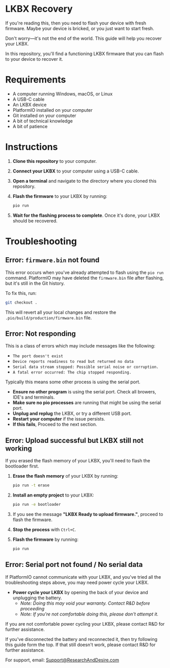 # LKBX Recovery

If you're reading this, then you need to flash your device with fresh firmware. Maybe your device is bricked, or you just want to start fresh.

Don't worry—it's not the end of the world. This guide will help you recover your LKBX.

In this repository, you'll find a functioning LKBX firmware that you can flash to your device to recover it.

# Requirements

- A computer running Windows, macOS, or Linux
- A USB-C cable
- An LKBX device
- PlatformIO installed on your computer
- Git installed on your computer
- A bit of technical knowledge
- A bit of patience

# Instructions

1. **Clone this repository** to your computer.
2. **Connect your LKBX** to your computer using a USB-C cable.
3. **Open a terminal** and navigate to the directory where you cloned this repository.
4. **Flash the firmware** to your LKBX by running:

   ```bash
   pio run
   ```

5. **Wait for the flashing process to complete**. Once it's done, your LKBX should be recovered.

# Troubleshooting

## Error: `firmware.bin` not found

This error occurs when you've already attempted to flash using the `pio run` command. PlatformIO may have deleted the `firmware.bin` file after flashing, but it's still in the Git history.

To fix this, run:

```bash
git checkout .
```

This will revert all your local changes and restore the `.pio/build/production/firmware.bin` file.

## Error: Not responding
This is a class of errors which may include messages like the following:
- `The port doesn't exist`
- `Device reports readiness to read but returned no data`
- `Serial data stream stopped: Possible serial noise or corruption.`
- `A fatal error occurred: The chip stopped responding.`

Typically this means some other process is using the serial port.

- **Ensure no other program** is using the serial port. Check all browers, IDE's and terminals.
- **Make sure no pio processes** are running that might be using the serial port.
- **Unplug and replug** the LKBX, or try a different USB port.
- **Restart your computer** if the issue persists.
- **If this fails**, Proceed to the next section.

## Error: Upload successful but LKBX still not working

If you erased the flash memory of your LKBX, you'll need to flash the bootloader first.

1. **Erase the flash memory** of your LKBX by running:

   ```bash
   pio run -t erase
   ```

2. **Install an empty project** to your LKBX:

   ```bash
   pio run -e bootloader
   ```

3. If you see the message **"LKBX Ready to upload firmware."**, proceed to flash the firmware.
4. **Stop the process** with `Ctrl+C`.
5. **Flash the firmware** by running:

   ```bash
   pio run
   ```

## Error: Serial port not found / No serial data

If PlatformIO cannot communicate with your LKBX, and you've tried all the troubleshooting steps above, you may need power cycle your LKBX.

- **Power cycle your LKBX** by opening the back of your device and unplugging the battery.
    - *Note: Doing this may void your warranty. Contact R&D before proceeding*
    - *Note: If you're not comfortable doing this, please don't attempt it.*

If you are not comfortable power cycling your LKBX, please contact R&D for further assistance.

If you've disconnected the battery and reconnected it, then try following this guide form the top.
If that still doesn't work, please contact R&D for further assistance.

For support, email: [Support@ResearchAndDesire.com](mailto:Support@ResearchAndDesire.com)